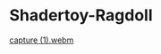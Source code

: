 # Shadertoy-Ragdoll
[capture (1).webm](https://github.com/davidgfb/Shadertoy-Ragdoll/assets/20667923/177272fd-be61-4a49-b287-35dc1230853d)
